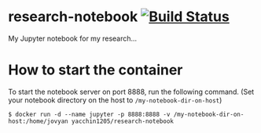 # research-notebook [![Build Status](https://travis-ci.org/yacchin1205/research-notebook.svg?branch=master)](https://travis-ci.org/yacchin1205/research-notebook)

My Jupyter notebook for my research...

# How to start the container

To start the notebook server on port 8888, run the following command.
(Set your notebook directory on the host to `/my-notebook-dir-on-host`)

```
$ docker run -d --name jupyter -p 8888:8888 -v /my-notebook-dir-on-host:/home/jovyan yacchin1205/research-notebook
```

